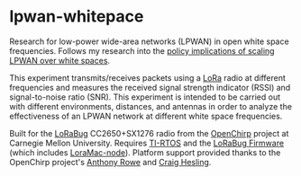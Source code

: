 # lpwan-whitepace
Research for low-power wide-area networks (LPWAN) in open white space frequencies. Follows my research into the [policy implications of scaling LPWAN over white spaces](https://dgund.com/projects/lpwan-policy).

This experiment transmits/receives packets using a [LoRa](https://en.wikipedia.org/wiki/LoRa) radio at different frequencies and measures the received signal strength indicator (RSSI) and signal-to-noise ratio (SNR). This experiment is intended to be carried out with different environments, distances, and antennas in order to analyze the effectiveness of an LPWAN network at different white space frequencies.

Built for the [LoRaBug](https://github.com/OpenChirp/LoRaBug) CC2650+SX1276 radio from the [OpenChirp](https://openchirp.io) project at Carnegie Mellon University. Requires [TI-RTOS](http://www.ti.com/tool/TI-RTOS-MCU) and the [LoRaBug Firmware](https://github.com/OpenChirp/LoRaBug_Firmware) (which includes [LoraMac-node](https://github.com/Lora-net/LoRaMac-node)). Platform support provided thanks to the OpenChirp project's [Anthony Rowe](http://users.ece.cmu.edu/~agr/) and [Craig Hesling](https://github.com/linux4life798).
